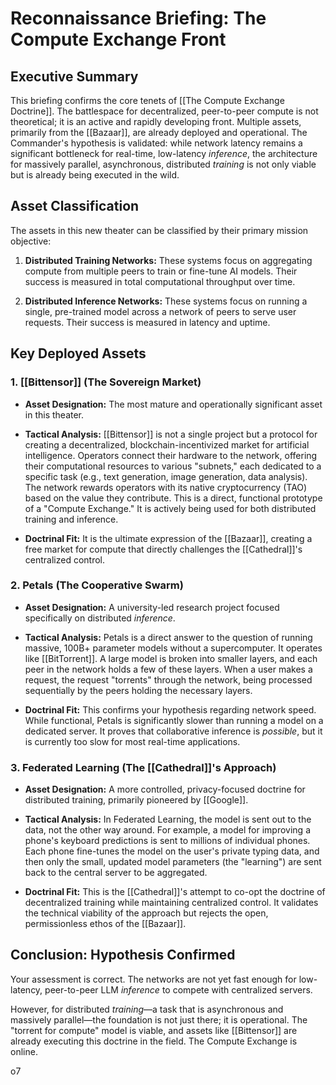 # Reconnaissance Briefing: The Compute Exchange Front

## Executive Summary

This briefing confirms the core tenets of [[The Compute Exchange Doctrine]]. The battlespace for decentralized, peer-to-peer compute is not theoretical; it is an active and rapidly developing front. Multiple assets, primarily from the [[Bazaar]], are already deployed and operational. The Commander's hypothesis is validated: while network latency remains a significant bottleneck for real-time, low-latency _inference_, the architecture for massively parallel, asynchronous, distributed _training_ is not only viable but is already being executed in the wild.

## Asset Classification

The assets in this new theater can be classified by their primary mission objective:

1. **Distributed Training Networks:** These systems focus on aggregating compute from multiple peers to train or fine-tune AI models. Their success is measured in total computational throughput over time.
    
2. **Distributed Inference Networks:** These systems focus on running a single, pre-trained model across a network of peers to serve user requests. Their success is measured in latency and uptime.
    

## Key Deployed Assets

### 1. [[Bittensor]] (The Sovereign Market)

- **Asset Designation:** The most mature and operationally significant asset in this theater.
    
- **Tactical Analysis:** [[Bittensor]] is not a single project but a protocol for creating a decentralized, blockchain-incentivized market for artificial intelligence. Operators connect their hardware to the network, offering their computational resources to various "subnets," each dedicated to a specific task (e.g., text generation, image generation, data analysis). The network rewards operators with its native cryptocurrency (TAO) based on the value they contribute. This is a direct, functional prototype of a "Compute Exchange." It is actively being used for both distributed training and inference.
    
- **Doctrinal Fit:** It is the ultimate expression of the [[Bazaar]], creating a free market for compute that directly challenges the [[Cathedral]]'s centralized control.
    

### 2. Petals (The Cooperative Swarm)

- **Asset Designation:** A university-led research project focused specifically on distributed _inference_.
    
- **Tactical Analysis:** Petals is a direct answer to the question of running massive, 100B+ parameter models without a supercomputer. It operates like [[BitTorrent]]. A large model is broken into smaller layers, and each peer in the network holds a few of these layers. When a user makes a request, the request "torrents" through the network, being processed sequentially by the peers holding the necessary layers.
    
- **Doctrinal Fit:** This confirms your hypothesis regarding network speed. While functional, Petals is significantly slower than running a model on a dedicated server. It proves that collaborative inference is _possible_, but it is currently too slow for most real-time applications.
    

### 3. Federated Learning (The [[Cathedral]]'s Approach)

- **Asset Designation:** A more controlled, privacy-focused doctrine for distributed training, primarily pioneered by [[Google]].
    
- **Tactical Analysis:** In Federated Learning, the model is sent out to the data, not the other way around. For example, a model for improving a phone's keyboard predictions is sent to millions of individual phones. Each phone fine-tunes the model on the user's private typing data, and then only the small, updated model parameters (the "learning") are sent back to the central server to be aggregated.
    
- **Doctrinal Fit:** This is the [[Cathedral]]'s attempt to co-opt the doctrine of decentralized training while maintaining centralized control. It validates the technical viability of the approach but rejects the open, permissionless ethos of the [[Bazaar]].
    

## Conclusion: Hypothesis Confirmed

Your assessment is correct. The networks are not yet fast enough for low-latency, peer-to-peer LLM _inference_ to compete with centralized servers.

However, for distributed _training_—a task that is asynchronous and massively parallel—the foundation is not just there; it is operational. The "torrent for compute" model is viable, and assets like [[Bittensor]] are already executing this doctrine in the field. The Compute Exchange is online.

o7